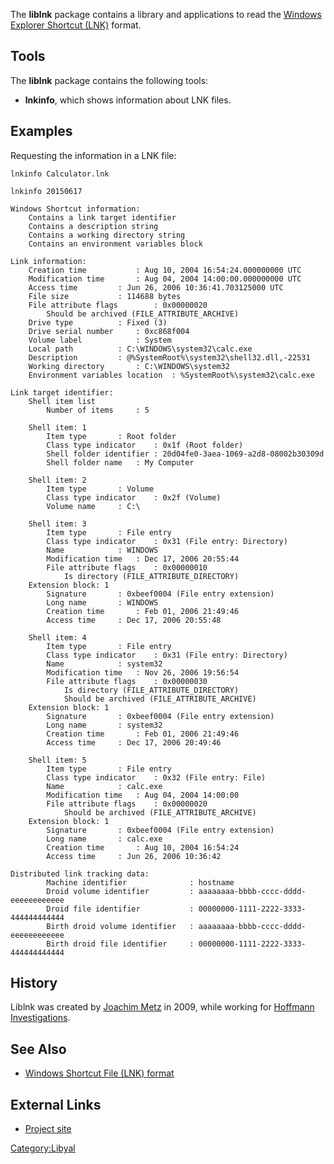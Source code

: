 The **liblnk** package contains a library and applications to read the
[Windows Explorer Shortcut (LNK)](LNK "wikilink") format.

## Tools

The **liblnk** package contains the following tools:

- **lnkinfo**, which shows information about LNK files.

## Examples

Requesting the information in a LNK file:

    lnkinfo Calculator.lnk

    lnkinfo 20150617

    Windows Shortcut information:
        Contains a link target identifier
        Contains a description string
        Contains a working directory string
        Contains an environment variables block

    Link information:
        Creation time           : Aug 10, 2004 16:54:24.000000000 UTC
        Modification time       : Aug 04, 2004 14:00:00.000000000 UTC
        Access time         : Jun 26, 2006 10:36:41.703125000 UTC
        File size           : 114688 bytes
        File attribute flags        : 0x00000020
            Should be archived (FILE_ATTRIBUTE_ARCHIVE)
        Drive type          : Fixed (3)
        Drive serial number     : 0xc868f004
        Volume label            : System
        Local path          : C:\WINDOWS\system32\calc.exe
        Description         : @%SystemRoot%\system32\shell32.dll,-22531
        Working directory       : C:\WINDOWS\system32
        Environment variables location  : %SystemRoot%\system32\calc.exe

    Link target identifier:
        Shell item list
            Number of items     : 5

        Shell item: 1
            Item type       : Root folder
            Class type indicator    : 0x1f (Root folder)
            Shell folder identifier : 20d04fe0-3aea-1069-a2d8-08002b30309d
            Shell folder name   : My Computer

        Shell item: 2
            Item type       : Volume
            Class type indicator    : 0x2f (Volume)
            Volume name     : C:\

        Shell item: 3
            Item type       : File entry
            Class type indicator    : 0x31 (File entry: Directory)
            Name            : WINDOWS
            Modification time   : Dec 17, 2006 20:55:44
            File attribute flags    : 0x00000010
                Is directory (FILE_ATTRIBUTE_DIRECTORY)
        Extension block: 1
            Signature       : 0xbeef0004 (File entry extension)
            Long name       : WINDOWS
            Creation time       : Feb 01, 2006 21:49:46
            Access time     : Dec 17, 2006 20:55:48

        Shell item: 4
            Item type       : File entry
            Class type indicator    : 0x31 (File entry: Directory)
            Name            : system32
            Modification time   : Nov 26, 2006 19:56:54
            File attribute flags    : 0x00000030
                Is directory (FILE_ATTRIBUTE_DIRECTORY)
                Should be archived (FILE_ATTRIBUTE_ARCHIVE)
        Extension block: 1
            Signature       : 0xbeef0004 (File entry extension)
            Long name       : system32
            Creation time       : Feb 01, 2006 21:49:46
            Access time     : Dec 17, 2006 20:49:46

        Shell item: 5
            Item type       : File entry
            Class type indicator    : 0x32 (File entry: File)
            Name            : calc.exe
            Modification time   : Aug 04, 2004 14:00:00
            File attribute flags    : 0x00000020
                Should be archived (FILE_ATTRIBUTE_ARCHIVE)
        Extension block: 1
            Signature       : 0xbeef0004 (File entry extension)
            Long name       : calc.exe
            Creation time       : Aug 10, 2004 16:54:24
            Access time     : Jun 26, 2006 10:36:42

    Distributed link tracking data:
            Machine identifier              : hostname
            Droid volume identifier         : aaaaaaaa-bbbb-cccc-dddd-eeeeeeeeeeee
            Droid file identifier           : 00000000-1111-2222-3333-444444444444
            Birth droid volume identifier   : aaaaaaaa-bbbb-cccc-dddd-eeeeeeeeeeee
            Birth droid file identifier     : 00000000-1111-2222-3333-444444444444

## History

Liblnk was created by [Joachim Metz](Joachim_Metz "wikilink") in 2009,
while working for [Hoffmann Investigations](http://en.hoffmannbv.nl/).

## See Also

- [Windows Shortcut File (LNK) format](LNK "wikilink")

## External Links

- [Project site](https://github.com/libyal/liblnk/)

[Category:Libyal](Category:Libyal "wikilink")